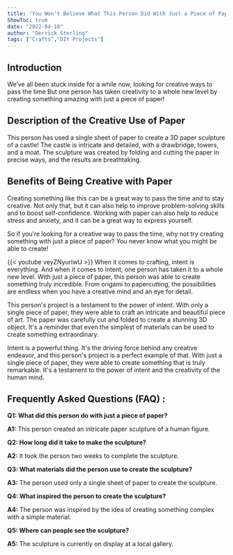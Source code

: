 ```yaml
---
title: "You Won't Believe What This Person Did With Just a Piece of Paper!"
ShowToc: true 
date: "2022-04-10"
author: "Derrick Sterling" 
tags: ["Crafts","DIY Projects"]
---
```

## Introduction

We’ve all been stuck inside for a while now, looking for creative ways to pass the time But one person has taken creativity to a whole new level by creating something amazing with just a piece of paper!

## Description of the Creative Use of Paper

This person has used a single sheet of paper to create a 3D paper sculpture of a castle! The castle is intricate and detailed, with a drawbridge, towers, and a moat. The sculpture was created by folding and cutting the paper in precise ways, and the results are breathtaking.

## Benefits of Being Creative with Paper

Creating something like this can be a great way to pass the time and to stay creative. Not only that, but it can also help to improve problem-solving skills and to boost self-confidence. Working with paper can also help to reduce stress and anxiety, and it can be a great way to express yourself.

So if you’re looking for a creative way to pass the time, why not try creating something with just a piece of paper? You never know what you might be able to create!

{{< youtube veyZNyurlwU >}} 
When it comes to crafting, intent is everything. And when it comes to intent, one person has taken it to a whole new level. With just a piece of paper, this person was able to create something truly incredible. From origami to papercutting, the possibilities are endless when you have a creative mind and an eye for detail.

This person's project is a testament to the power of intent. With only a single piece of paper, they were able to craft an intricate and beautiful piece of art. The paper was carefully cut and folded to create a stunning 3D object. It's a reminder that even the simplest of materials can be used to create something extraordinary.

Intent is a powerful thing. It's the driving force behind any creative endeavor, and this person's project is a perfect example of that. With just a single piece of paper, they were able to create something that is truly remarkable. It's a testament to the power of intent and the creativity of the human mind.

## Frequently Asked Questions (FAQ) :
**Q1: What did this person do with just a piece of paper?**

**A1:** This person created an intricate paper sculpture of a human figure. 

**Q2: How long did it take to make the sculpture?**

**A2:** It took the person two weeks to complete the sculpture. 

**Q3: What materials did the person use to create the sculpture?**

**A3:** The person used only a single sheet of paper to create the sculpture. 

**Q4: What inspired the person to create the sculpture?**

**A4:** The person was inspired by the idea of creating something complex with a simple material. 

**Q5: Where can people see the sculpture?**

**A5:** The sculpture is currently on display at a local gallery.



